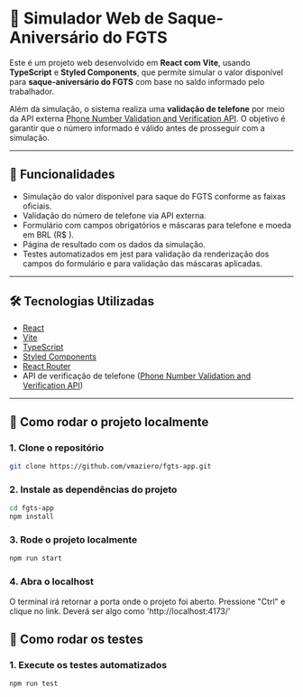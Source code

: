# 💸 Simulador Web de Saque-Aniversário do FGTS

Este é um projeto web desenvolvido em **React com Vite**, usando **TypeScript** e **Styled Components**, que permite simular o valor disponível para **saque-aniversário do FGTS** com base no saldo informado pelo trabalhador.

Além da simulação, o sistema realiza uma **validação de telefone** por meio da API externa [Phone Number Validation and Verification API](https://rapidapi.com/). O objetivo é garantir que o número informado é válido antes de prosseguir com a simulação.

---

## 📌 Funcionalidades

- Simulação do valor disponível para saque do FGTS conforme as faixas oficiais.
- Validação do número de telefone via API externa.
- Formulário com campos obrigatórios e máscaras para telefone e moeda em BRL (R$ ).
- Página de resultado com os dados da simulação.
- Testes automatizados em jest para validação da renderização dos campos do formulário e para validação das máscaras aplicadas.

---

## 🛠️ Tecnologias Utilizadas

- [React](https://reactjs.org/)
- [Vite](https://vitejs.dev/)
- [TypeScript](https://www.typescriptlang.org/)
- [Styled Components](https://styled-components.com/)
- [React Router](https://reactrouter.com/)
- API de verificação de telefone ([Phone Number Validation and Verification API](https://www.abstractapi.com/api/phone-validation-api))

---

## 🚀 Como rodar o projeto localmente

### 1. Clone o repositório

```bash
git clone https://github.com/vmaziero/fgts-app.git
```

### 2. Instale as dependências do projeto 
```bash
cd fgts-app
npm install
```

### 3. Rode o projeto localmente
```bash
npm run start
```

### 4. Abra o localhost
O terminal irá retornar a porta onde o projeto foi aberto. Pressione "Ctrl" e clique no link.
Deverá ser algo como 'http://localhost:4173/'


## 🧪 Como rodar os testes

### 1. Execute os testes automatizados
```bash
npm run test
```